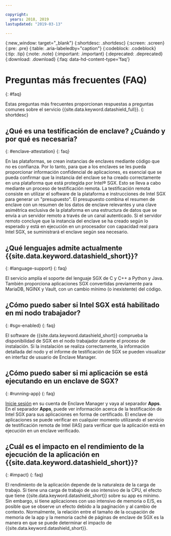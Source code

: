 ```yaml
---

copyright:
  years: 2018, 2019
lastupdated: "2019-03-13"

---
```


{:new_window: target="_blank"}
{:shortdesc: .shortdesc}
{:screen: .screen}
{:pre: .pre}
{:table: .aria-labeledby="caption"}
{:codeblock: .codeblock}
{:tip: .tip}
{:note: .note}
{:important: .important}
{:deprecated: .deprecated}
{:download: .download}
{:faq: data-hd-content-type='faq'}

# Preguntas más frecuentes (FAQ)
{: #faq}

Estas preguntas más frecuentes proporcionan respuestas a preguntas comunes sobre el servicio {{site.data.keyword.datashield_full}}.
{: shortdesc}


## ¿Qué es una testificación de enclave? ¿Cuándo y por qué es necesaria?
{: #enclave-attestation}
{: faq}

En las plataformas, se crean instancias de enclaves mediante código que no es confianza. Por lo tanto, para que a los enclaves se les pueda proporcionar información confidencial de aplicaciones, es esencial que se pueda confirmar que la instancia del enclave se ha creado correctamente en una plataforma que está protegida por Intel® SGX. Esto se lleva a cabo mediante un proceso de testificación remota. La testificación remota consiste en utilizar el software de la plataforma e instrucciones de Intel SGX para generar un "presupuesto". El presupuesto combina el resumen de enclave con un resumen de los datos de enclave relevantes y una clave asimétrica exclusiva de la plataforma en una estructura de datos que se envía a un servidor remoto a través de un canal autenticado. Si el servidor remoto concluye que la instancia del enclave se ha creado según lo esperado y está en ejecución en un procesador con capacidad real para Intel SGX, se suministrará el enclave según sea necesario.


##	¿Qué lenguajes admite actualmente {{site.data.keyword.datashield_short}}?
{: #language-support}
{: faq}

El servicio amplía el soporte del lenguaje SGX de C y C++ a Python y Java. También proporciona aplicaciones SGX convertidas previamente para MariaDB, NGINX y Vault, con un cambio mínimo (o inexistente) del código.


##	¿Cómo puedo saber si Intel SGX está habilitado en mi nodo trabajador?
{: #sgx-enabled}
{: faq}

El software de {{site.data.keyword.datashield_short}} comprueba la disponibilidad de SGX en el nodo trabajador durante el proceso de instalación. Si la instalación se realiza correctamente, la información detallada del nodo y el informe de testificación de SGX se pueden visualizar en interfaz de usuario de Enclave Manager.


##	¿Cómo puedo saber si mi aplicación se está ejecutando en un enclave de SGX?
{: #running-app}
{: faq}

[Inicie sesión](/docs/services/data-shield?topic=data-shield-access#access-iam) en su cuenta de Enclave Manager y vaya al separador **Apps**. En el separador **Apps**, puede ver información acerca de la testificación de Intel SGX para sus aplicaciones en forma de certificado. El enclave de aplicaciones se puede verificar en cualquier momento utilizando el servicio de testificación remota de Intel (IAS) para verificar que la aplicación está en ejecución en un enclave verificado.



## ¿Cuál es el impacto en el rendimiento de la ejecución de la aplicación en {{site.data.keyword.datashield_short}}?
{: #impact}
{: faq}


El rendimiento de la aplicación depende de la naturaleza de la carga de trabajo. Si tiene una carga de trabajo de uso intensivo de la CPU, el efecto que tiene {{site.data.keyword.datashield_short}} sobre su app es mínimo. Sin embargo, si tiene aplicaciones con uso intensivo de memoria o E/S, es posible que se observe un efecto debido a la paginación y al cambio de contexto. Normalmente, la relación entre el tamaño de la ocupación de memoria de la app y la memoria caché de páginas de enclave de SGX es la manera en que se puede determinar el impacto de
{{site.data.keyword.datashield_short}}.
